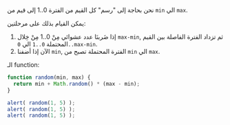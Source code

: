 نحن بحاجة إلى "رسم" كل القيم من الفترة 0..1 إلى قيم من `min` الي `max`.

يمكن القيام بذلك على مرحلتين:

1. إذا ضَربنَا عدد عشوائي مِنْ 0..1 مِنْ خِلال `max-min`, ثم تزداد الفترة الفاصلة بين القيم المحتملة `0..1` الي `0..max-min`.
2. الآن إذا أضفنا `min`, الفترة المحتملة تصبح من `min` الي `max`.

الـ function:

```js run
function random(min, max) {
  return min + Math.random() * (max - min);
}

alert( random(1, 5) ); 
alert( random(1, 5) ); 
alert( random(1, 5) ); 
```

